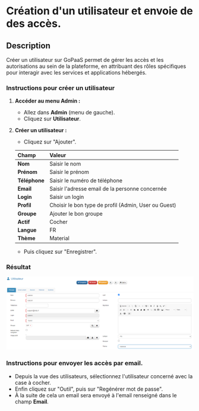 # Création d'un utilisateur et envoie de des accès.

## Description

Créer un utilisateur sur GoPaaS permet de gérer les accès et les autorisations au sein de la plateforme, en attribuant des rôles spécifiques pour interagir avec les services et applications hébergés.

### Instructions pour créer un utilisateur

1. **Accéder au menu Admin :**
   - Allez dans **Admin** (menu de gauche).
   - Cliquez sur **Utilisateur**.

2. **Créer un utilisateur :**

   - Cliquez sur "Ajouter".

    | **Champ**             | **Valeur**                                             |
    |-----------------------|--------------------------------------------------------|
    | **Nom**               | Saisir le nom                                          |
    | **Prénom**            | Saisir le prénom                                       |
    | **Téléphone**         | Saisir le numéro de téléphone                          |
    | **Email**             | Saisir l'adresse email de la personne concernée        |
    | **Login**             | Saisir un login                                        |
    | **Profil**            | Choisir le bon type de profil (Admin, User ou Guest)   |
    | **Groupe**            | Ajouter le bon groupe                                  |
    | **Actif**             | Cocher                                                 |
    | **Langue**            | FR                                                     |
    | **Thème**             | Material                                               |

    - Puis cliquez sur "Enregistrer".

### Résultat

![Exemple d'Interface](images/image.png)

### Instructions pour envoyer les accès par email.

- Depuis la vue des utilisateurs, sélectionnez l'utilisateur concerné avec la case à cocher.
- Enfin cliquez sur "Outil", puis sur "Regénérer mot de passe".
- À la suite de cela un email sera envoyé à l'email renseigné dans le champ **Email**.